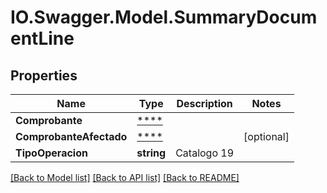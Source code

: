 # IO.Swagger.Model.SummaryDocumentLine
## Properties

Name | Type | Description | Notes
------------ | ------------- | ------------- | -------------
**Comprobante** | [****](.md) |  | 
**ComprobanteAfectado** | [****](.md) |  | [optional] 
**TipoOperacion** | **string** | Catalogo 19 | 

[[Back to Model list]](../README.md#documentation-for-models) [[Back to API list]](../README.md#documentation-for-api-endpoints) [[Back to README]](../README.md)

